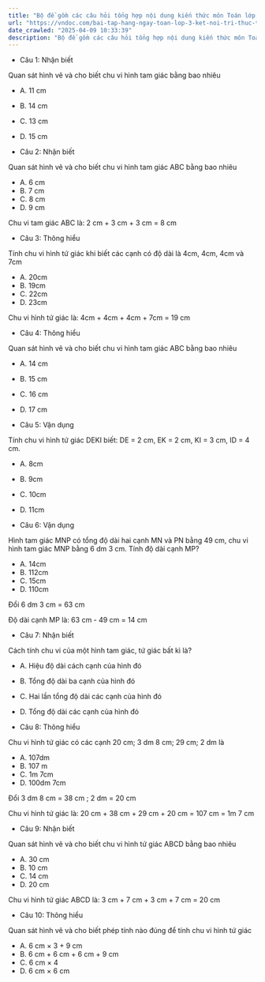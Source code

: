 ```yaml
---
title: "Bộ đề gồm các câu hỏi tổng hợp nội dung kiến thức môn Toán lớp 3 đã học ở Tuần 21 trong chương trình Toán lớp 3 Tập 2 Kết nối tri thức, giúp các em ôn tập và luyện giải các dạng bài tập Toán lớp 3. Mời các em cùng luyện tập."
url: "https://vndoc.com/bai-tap-hang-ngay-toan-lop-3-ket-noi-tri-thuc-tuan-21-thu-2-336569"
date_crawled: "2025-04-09 10:33:39"
description: "Bộ đề gồm các câu hỏi tổng hợp nội dung kiến thức môn Toán lớp 3 đã học ở Tuần 21 trong chương trình Toán lớp 3 Tập 2 Kết nối tri thức, giúp các em ôn tập và luyện giải các dạng bài tập Toán lớp 3. Mời các em cùng luyện tập."
---
```


* Câu 1:  Nhận biết

Quan sát hình vẽ và cho biết chu vi hình tam giác bằng bao nhiêu

  * A. 11 cm 
  * B. 14 cm 
  * C. 13 cm 
  * D. 15 cm 



* Câu 2:  Nhận biết

Quan sát hình vẽ và cho biết chu vi hình tam giác ABC bằng bao nhiêu

  * A. 6 cm 
  * B. 7 cm 
  * C. 8 cm 
  * D. 9 cm 



Chu vi tam giác ABC là: 2 cm + 3 cm + 3 cm = 8 cm

* Câu 3:  Thông hiểu

Tính chu vi hình tứ giác khi biết các cạnh có độ dài là 4cm, 4cm, 4cm và 7cm

  * A. 20cm 
  * B. 19cm 
  * C. 22cm 
  * D. 23cm 



Chu vi hình tứ giác là: 4cm + 4cm + 4cm + 7cm = 19 cm

* Câu 4:  Thông hiểu

Quan sát hình vẽ và cho biết chu vi hình tam giác ABC bằng bao nhiêu

  * A. 14 cm 
  * B. 15 cm 
  * C. 16 cm 
  * D. 17 cm 



* Câu 5:  Vận dụng

Tính chu vi hình tứ giác DEKI biết: DE = 2 cm, EK = 2 cm, KI = 3 cm, ID = 4 cm.

  * A. 8cm 
  * B. 9cm 
  * C. 10cm 
  * D. 11cm 



* Câu 6:  Vận dụng

Hình tam giác MNP có tổng độ dài hai cạnh MN và PN bằng 49 cm, chu vi hình tam giác MNP bằng 6 dm 3 cm. Tính độ dài cạnh MP?

  * A. 14cm 
  * B. 112cm 
  * C. 15cm 
  * D. 110cm 



Đổi 6 dm 3 cm = 63 cm

Độ dài cạnh MP là: 63 cm - 49 cm = 14 cm

* Câu 7:  Nhận biết

Cách tính chu vi của một hình tam giác, tứ giác bất kì là?

  * A. Hiệu độ dài cách cạnh của hình đó 
  * B. Tổng độ dài ba cạnh của hình đó 
  * C. Hai lần tổng độ dài các cạnh của hình đó 
  * D. Tổng độ dài các cạnh của hình đó 



* Câu 8:  Thông hiểu

Chu vi hình tứ giác có các cạnh 20 cm; 3 dm 8 cm; 29 cm; 2 dm là

  * A. 107dm 
  * B. 107 m 
  * C. 1m 7cm 
  * D. 100dm 7cm 



Đổi 3 dm 8 cm = 38 cm ; 2 dm = 20 cm

Chu vi hình tứ giác là: 20 cm + 38 cm + 29 cm + 20 cm = 107 cm = 1m 7 cm

* Câu 9:  Nhận biết

Quan sát hình vẽ và cho biết chu vi hình tứ giác ABCD bằng bao nhiêu

  * A. 30 cm 
  * B. 10 cm 
  * C. 14 cm 
  * D. 20 cm 



Chu vi hình tứ giác ABCD là: 3 cm + 7 cm + 3 cm + 7 cm = 20 cm

* Câu 10:  Thông hiểu

Quan sát hình vẽ và cho biết phép tính nào đúng để tính chu vi hình tứ giác

  * A. 6 cm × 3 + 9 cm 
  * B. 6 cm + 6 cm + 6 cm + 9 cm 
  * C. 6 cm × 4 
  * D. 6 cm × 6 cm 


